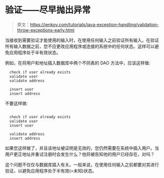 # 验证——尽早抛出异常

> 原文：<https://jenkov.com/tutorials/java-exception-handling/validation-throw-exceptions-early.html>

当接收到需要验证才能使用的输入时，在使用任何输入之前验证所有输入。在验证所有输入数据之前，您不应更改应用程序或连接的系统中的任何状态。这样可以避免应用程序处于半有效状态。

例如，在将用户和地址插入数据库中两个不同表的 DAO 方法中，应该这样做:

```
  check if user already exists
  validate user
  validate address

  insert user
  insert address

```

不要这样做:

```

  check if user already exists
  validate user
  insert user

  validate address
  insert address

```

如果您这样做了，并且该地址被证明是无效的，您仍然需要在系统中插入用户。当用户更正地址并重试注册时会发生什么？他将被告知他的用户已经存在，对吗？

这个问题不仅仅与数据库插入有关。一般来说，在使用任何输入之前都要对其进行验证，以避免应用程序处于半有效(=未知)状态。